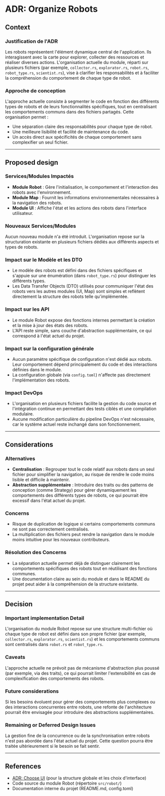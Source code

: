 # ADR: Organize Robots

## Context

### Justification de l'ADR
Les robots représentent l'élément dynamique central de l'application. Ils interagissent avec la carte pour explorer, collecter des ressources et réaliser diverses actions. L'organisation actuelle du module, réparti sur plusieurs fichiers (par exemple, `collector.rs`, `explorator.rs`, `robot.rs`, `robot_type.rs`, `scientist.rs`), vise à clarifier les responsabilités et à faciliter la compréhension du comportement de chaque type de robot.

### Approche de conception
L'approche actuelle consiste à segmenter le code en fonction des différents types de robots et de leurs fonctionnalités spécifiques, tout en centralisant les comportements communs dans des fichiers partagés. Cette organisation permet :
- Une séparation claire des responsabilités pour chaque type de robot.
- Une meilleure lisibilité et facilité de maintenance du code.
- Un accès direct aux spécificités de chaque comportement sans complexifier un seul fichier.

---

## Proposed design

### Services/Modules Impactés
- **Module Robot** : Gère l'initialisation, le comportement et l'interaction des robots avec l'environnement.
- **Module Map** : Fournit les informations environnementales nécessaires à la navigation des robots.
- **Module UI** : Affiche l'état et les actions des robots dans l'interface utilisateur.

### Nouveaux Services/Modules
Aucun nouveau module n'a été introduit. L'organisation repose sur la structuration existante en plusieurs fichiers dédiés aux différents aspects et types de robots.

### Impact sur le Modèle et les DTO
- Le modèle des robots est défini dans des fichiers spécifiques et s'appuie sur une énumération (dans `robot_type.rs`) pour distinguer les différents types.
- Les Data Transfer Objects (DTO) utilisés pour communiquer l'état des robots vers les autres modules (UI, Map) sont simples et reflètent directement la structure des robots telle qu'implémentée.

### Impact sur les API
- Le module Robot expose des fonctions internes permettant la création et la mise à jour des états des robots.
- L'API reste simple, sans couche d'abstraction supplémentaire, ce qui correspond à l'état actuel du projet.

### Impact sur la configuration générale
- Aucun paramètre spécifique de configuration n'est dédié aux robots. Leur comportement dépend principalement du code et des interactions définies dans le module.
- La configuration globale (via `config.toml`) n'affecte pas directement l'implémentation des robots.

### Impact DevOps
- L'organisation en plusieurs fichiers facilite la gestion du code source et l'intégration continue en permettant des tests ciblés et une compilation modulaire.
- Aucune modification particulière du pipeline DevOps n'est nécessaire, car le système actuel reste inchangé dans son fonctionnement.

---

## Considerations

### Alternatives
- **Centralisation** : Regrouper tout le code relatif aux robots dans un seul fichier pour simplifier la navigation, au risque de rendre le code moins lisible et difficile à maintenir.
- **Abstraction supplémentaire** : Introduire des traits ou des patterns de conception (comme Strategy) pour gérer dynamiquement les comportements des différents types de robots, ce qui pourrait être excessif dans l'état actuel du projet.

### Concerns
- Risque de duplication de logique si certains comportements communs ne sont pas correctement centralisés.
- La multiplication des fichiers peut rendre la navigation dans le module moins intuitive pour les nouveaux contributeurs.

### Résolution des Concerns
- La séparation actuelle permet déjà de distinguer clairement les comportements spécifiques des robots tout en réutilisant des fonctions communes.
- Une documentation claire au sein du module et dans le README du projet peut aider à la compréhension de la structure existante.

---

## Decision

### Important implementation Detail
L'organisation du module Robot repose sur une structure multi-fichier où chaque type de robot est défini dans son propre fichier (par exemple, `collector.rs`, `explorator.rs`, `scientist.rs`) et les comportements communs sont centralisés dans `robot.rs` et `robot_type.rs`.

### Caveats
L'approche actuelle ne prévoit pas de mécanisme d'abstraction plus poussé (par exemple, via des traits), ce qui pourrait limiter l'extensibilité en cas de complexification des comportements des robots.

### Future considerations
Si les besoins évoluent pour gérer des comportements plus complexes ou des interactions concurrentes entre robots, une refonte de l'architecture pourrait être envisagée pour introduire des abstractions supplémentaires.

### Remaining or Deferred Design Issues
La gestion fine de la concurrence ou de la synchronisation entre robots n'est pas abordée dans l'état actuel du projet. Cette question pourra être traitée ultérieurement si le besoin se fait sentir.

---

## References
- [ADR: Choose UI](choose-ui.md) (pour la structure globale et les choix d'interface)
- Code source du module Robot (répertoire `src/robot/`)
- Documentation interne du projet (README.md, config.toml)
